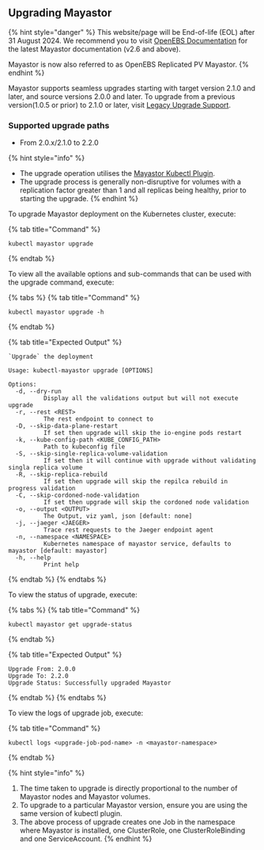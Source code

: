 ## Upgrading Mayastor

{% hint style="danger" %}
This website/page will be End-of-life (EOL) after 31 August 2024. We recommend you to visit [OpenEBS Documentation](https://openebs.io/docs/user-guides/replicated-storage-user-guide/replicated-pv-mayastor/rs-installation) for the latest Mayastor documentation (v2.6 and above).
 
Mayastor is now also referred to as OpenEBS Replicated PV Mayastor.
{% endhint %}

Mayastor supports seamless upgrades starting with target version 2.1.0 and later, and source versions 2.0.0 and later. To upgrade from a previous version(1.0.5 or prior) to 2.1.0 or later, visit [Legacy Upgrade Support](https://mayastor.gitbook.io/introduction/additional-information/upgrade/legacy-upgrade). 

### Supported upgrade paths

- From 2.0.x/2.1.0 to 2.2.0

{% hint style="info" %}
- The upgrade operation utilises the [Mayastor Kubectl Plugin](https://mayastor.gitbook.io/introduction/advanced-operations/kubectl-plugin).
- The upgrade process is generally non-disruptive for volumes with a replication factor greater than 1 and all replicas being healthy, prior to starting the upgrade.
{% endhint %}

To upgrade Mayastor deployment on the Kubernetes cluster, execute:

{% tab title="Command" %}
```text
kubectl mayastor upgrade
```
{% endtab %}

To view all the available  options and sub-commands that can be used with the upgrade command, execute:

{% tabs %}
{% tab title="Command" %}
```text
kubectl mayastor upgrade -h
```
{% endtab %}

{% tab title="Expected Output" %}
```text
`Upgrade` the deployment

Usage: kubectl-mayastor upgrade [OPTIONS]

Options:
  -d, --dry-run
          Display all the validations output but will not execute upgrade
  -r, --rest <REST>
          The rest endpoint to connect to
  -D, --skip-data-plane-restart
          If set then upgrade will skip the io-engine pods restart
  -k, --kube-config-path <KUBE_CONFIG_PATH>
          Path to kubeconfig file
  -S, --skip-single-replica-volume-validation
          If set then it will continue with upgrade without validating singla replica volume
  -R, --skip-replica-rebuild
          If set then upgrade will skip the repilca rebuild in progress validation
  -C, --skip-cordoned-node-validation
          If set then upgrade will skip the cordoned node validation
  -o, --output <OUTPUT>
          The Output, viz yaml, json [default: none]
  -j, --jaeger <JAEGER>
          Trace rest requests to the Jaeger endpoint agent
  -n, --namespace <NAMESPACE>
          Kubernetes namespace of mayastor service, defaults to mayastor [default: mayastor]
  -h, --help
          Print help
```
{% endtab %}
{% endtabs %}


To view the status of upgrade, execute:

{% tabs %}
{% tab title="Command" %}
```text
kubectl mayastor get upgrade-status
```
{% endtab %}

{% tab title="Expected Output" %}
```text
Upgrade From: 2.0.0
Upgrade To: 2.2.0
Upgrade Status: Successfully upgraded Mayastor
```
{% endtab %}
{% endtabs %}

To view the logs of upgrade job, execute:

{% tab title="Command" %}
```text
kubectl logs <upgrade-job-pod-name> -n <mayastor-namespace>
```
{% endtab %}


{% hint style="info" %}
1. The time taken to upgrade is directly proportional to the number of Mayastor nodes and Mayastor volumes.
2. To upgrade to a particular Mayastor version, ensure you are using the same version of kubectl plugin.
3. The above process of upgrade creates one Job in the namespace where Mayastor is installed, one ClusterRole, one ClusterRoleBinding and one ServiceAccount.
{% endhint %}


